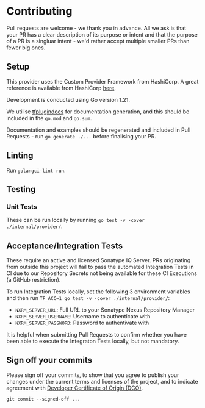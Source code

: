 # Contributing

Pull requests are welcome - we thank you in advance. All we ask is that your PR has a clear description of its purpose or intent and that the purpose of a PR is a singluar intent - we'd rather accept multiple smaller PRs than fewer big ones.

## Setup

This provider uses the Custom Provider Framework from HashiCorp. A great reference is available from HashiCorp [here](https://developer.hashicorp.com/terraform/tutorials/providers-plugin-framework/providers-plugin-framework-provider).

Development is conducted using Go version 1.21.

We utilise [tfplugindocs](github.com/hashicorp/terraform-plugin-docs/cmd/tfplugindocs) for documentation generation, and this should be included in the `go.mod` and `go.sum`.

Documentation and examples should be regenerated and included in Pull Requests - run `go generate ./...` before finalising your PR.

## Linting

Run `golangci-lint run`.

## Testing

### Unit Tests

These can be run locally by running `go test -v -cover ./internal/provider/`.

## Acceptance/Integration Tests

These require an active and licensed Sonatype IQ Server. PRs originating from outside this project will fail to pass the automated Integration Tests in CI due to our Repository Secrets not being available for these CI Executions (a GitHub restriction).

To run Integration Tests locally, set the following 3 environment variables and then run `TF_ACC=1 go test -v -cover ./internal/provider/`:
- `NXRM_SERVER_URL`: Full URL to your Sonatype Nexus Repository Manager
- `NXRM_SERVER_USERNAME`: Username to authenticate with
- `NXRM_SERVER_PASSWORD`: Password to authentivate with

It is helpful when submitting Pull Requests to confirm whether you have been able to execute the Integraton Tests locally, but not mandatory.

## Sign off your commits

Please sign off your commits, to show that you agree to publish your changes under the current terms and licenses of the project, and to indicate agreement with [Developer Certificate of Origin (DCO)](https://developercertificate.org/).

```shell
git commit --signed-off ...
```